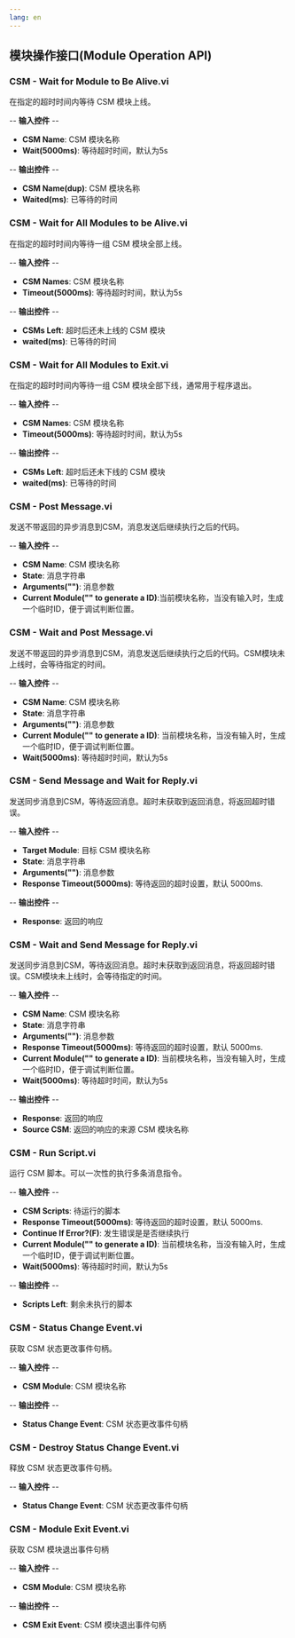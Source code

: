 ```yaml
---
lang: en
---
```


## 模块操作接口(Module Operation API)

### CSM - Wait for Module to Be Alive.vi

在指定的超时时间内等待 CSM 模块上线。

-- <b>输入控件</b> --
- <b>CSM Name</b>: CSM 模块名称
- <b>Wait(5000ms)</b>: 等待超时时间，默认为5s

-- <b>输出控件</b> --
- <b>CSM Name(dup)</b>: CSM 模块名称
- <b>Waited(ms)</b>: 已等待的时间

### CSM - Wait for All Modules to be Alive.vi

在指定的超时时间内等待一组 CSM 模块全部上线。

-- <b>输入控件</b> --
- <b>CSM Names</b>: CSM 模块名称
- <b>Timeout(5000ms)</b>: 等待超时时间，默认为5s

-- <b>输出控件</b> --
- <b>CSMs Left</b>: 超时后还未上线的 CSM 模块
- <b>waited(ms)</b>: 已等待的时间

### CSM - Wait for All Modules to Exit.vi

在指定的超时时间内等待一组 CSM 模块全部下线，通常用于程序退出。

-- <b>输入控件</b> --
- <b>CSM Names</b>: CSM 模块名称
- <b>Timeout(5000ms)</b>: 等待超时时间，默认为5s

-- <b>输出控件</b> --
- <b>CSMs Left</b>: 超时后还未下线的 CSM 模块
- <b>waited(ms)</b>: 已等待的时间

### CSM - Post Message.vi

发送不带返回的异步消息到CSM，消息发送后继续执行之后的代码。

-- <b>输入控件</b> --
- <b>CSM Name</b>: CSM 模块名称
- <b>State</b>: 消息字符串
- <b>Arguments("")</b>: 消息参数
- <b>Current Module("" to generate a ID)</b>:当前模块名称，当没有输入时，生成一个临时ID，便于调试判断位置。

### CSM - Wait and Post Message.vi

发送不带返回的异步消息到CSM，消息发送后继续执行之后的代码。CSM模块未上线时，会等待指定的时间。

-- <b>输入控件</b> --
- <b>CSM Name</b>: CSM 模块名称
- <b>State</b>: 消息字符串
- <b>Arguments("")</b>: 消息参数
- <b>Current Module("" to generate a ID)</b>: 当前模块名称，当没有输入时，生成一个临时ID，便于调试判断位置。
- <b>Wait(5000ms)</b>: 等待超时时间，默认为5s

### CSM - Send Message and Wait for Reply.vi

发送同步消息到CSM，等待返回消息。超时未获取到返回消息，将返回超时错误。

-- <b>输入控件</b> --
- <b>Target Module</b>: 目标 CSM 模块名称
- <b>State</b>: 消息字符串
- <b>Arguments("")</b>: 消息参数
- <b>Response Timeout(5000ms)</b>: 等待返回的超时设置，默认 5000ms.

-- <b>输出控件</b> --
- <b>Response</b>: 返回的响应

### CSM - Wait and Send Message for Reply.vi

发送同步消息到CSM，等待返回消息。超时未获取到返回消息，将返回超时错误。CSM模块未上线时，会等待指定的时间。

-- <b>输入控件</b> --
- <b>CSM Name</b>: CSM 模块名称
- <b>State</b>: 消息字符串
- <b>Arguments("")</b>: 消息参数
- <b>Response Timeout(5000ms)</b>: 等待返回的超时设置，默认 5000ms.
- <b>Current Module("" to generate a ID)</b>: 当前模块名称，当没有输入时，生成一个临时ID，便于调试判断位置。
- <b>Wait(5000ms)</b>: 等待超时时间，默认为5s

-- <b>输出控件</b> --
- <b>Response</b>: 返回的响应
- <b>Source CSM</b>: 返回的响应的来源 CSM 模块名称

### CSM - Run Script.vi

运行 CSM 脚本。可以一次性的执行多条消息指令。

-- <b>输入控件</b> --
- <b>CSM Scripts</b>: 待运行的脚本
- <b>Response Timeout(5000ms)</b>: 等待返回的超时设置，默认 5000ms.
- <b>Continue If Error?(F)</b>: 发生错误是是否继续执行
- <b>Current Module("" to generate a ID)</b>: 当前模块名称，当没有输入时，生成一个临时ID，便于调试判断位置。
- <b>Wait(5000ms)</b>: 等待超时时间，默认为5s

-- <b>输出控件</b> --
- <b>Scripts Left</b>: 剩余未执行的脚本

### CSM - Status Change Event.vi

获取 CSM 状态更改事件句柄。

-- <b>输入控件</b> --
- <b>CSM Module</b>: CSM 模块名称

-- <b>输出控件</b> --
- <b>Status Change Event</b>: CSM 状态更改事件句柄

### CSM - Destroy Status Change Event.vi

释放 CSM 状态更改事件句柄。

-- <b>输入控件</b> --
- <b>Status Change Event</b>: CSM 状态更改事件句柄

### CSM - Module Exit Event.vi

获取 CSM 模块退出事件句柄

-- <b>输入控件</b> --
- <b>CSM Module</b>: CSM 模块名称

-- <b>输出控件</b> --
- <b>CSM Exit Event</b>: CSM 模块退出事件句柄
